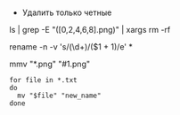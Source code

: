 ####

- Удалить только четные

ls | grep -E "([0,2,4,6,8].png)" | xargs rm -rf

rename -n -v 's/(\d+)/($1 + 1)/e' *

mmv "*.png" "#1.png"

```
for file in *.txt
do
  mv "$file" "new_name"
done
```
